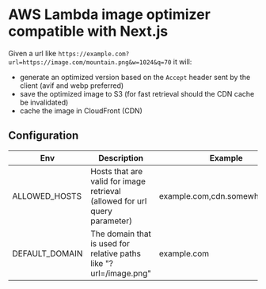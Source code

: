 # AWS Lambda image optimizer compatible with Next.js

Given a url like `https://example.com?url=https://image.com/mountain.png&w=1024&q=70` it will:

- generate an optimized version based on the `Accept` header sent by the client (avif and webp preferred)
- save the optimized image to S3 (for fast retrieval should the CDN cache be invalidated)
- cache the image in CloudFront (CDN)

## Configuration

| Env            | Description                                                                | Example                         | Example |
|----------------|----------------------------------------------------------------------------|---------------------------------|---------|
| ALLOWED_HOSTS  | Hosts that are valid for image retrieval (allowed for url query parameter) | example.com,cdn.somewhere.co.uk | *       |
| DEFAULT_DOMAIN | The domain that is used for relative paths like "?url=/image.png"          | example.com                     |         |
